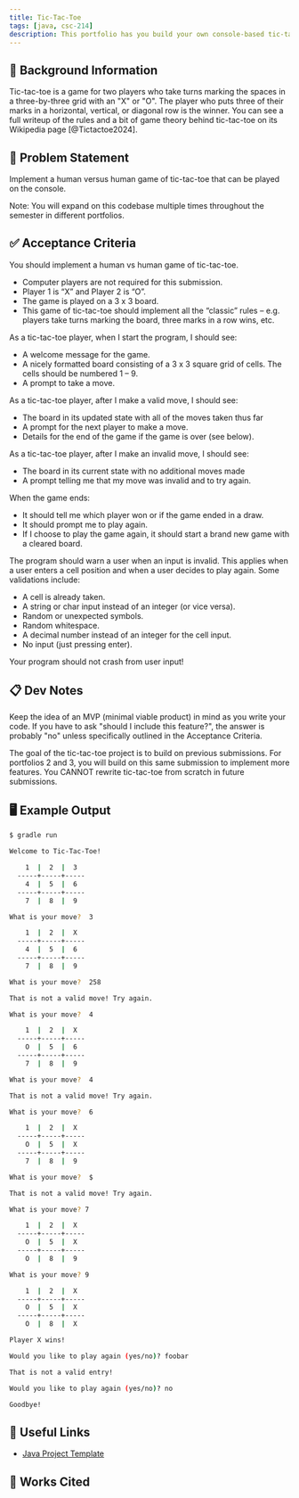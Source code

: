 ```yaml
---
title: Tic-Tac-Toe
tags: [java, csc-214]
description: This portfolio has you build your own console-based tic-tac-toe game that supports human versus human play.
---
```


## 🔖 Background Information

Tic-tac-toe is a game for two players who take turns marking the spaces in a three-by-three grid with an "X" or "O". The player who puts three of their marks in a horizontal, vertical, or diagonal row is the winner. You can see a full writeup of the rules and a bit of game theory behind tic-tac-toe on its Wikipedia page [@Tictactoe2024].

## 🎯 Problem Statement

Implement a human versus human game of tic-tac-toe that can be played on the console.

Note: You will expand on this codebase multiple times throughout the semester in different portfolios.

## ✅ Acceptance Criteria

You should implement a human vs human game of tic-tac-toe.

* Computer players are not required for this submission.
* Player 1 is “X” and Player 2 is “O”.
* The game is played on a 3 x 3 board.
* This game of tic-tac-toe should implement all the “classic” rules – e.g. players take turns marking the board, three marks in a row wins, etc.

As a tic-tac-toe player, when I start the program, I should see:

* A welcome message for the game.
* A nicely formatted board consisting of a 3 x 3 square grid of cells. The cells should be numbered 1 – 9.
* A prompt to take a move.

As a tic-tac-toe player, after I make a valid move, I should see:

* The board in its updated state with all of the moves taken thus far
* A prompt for the next player to make a move.
* Details for the end of the game if the game is over (see below).

As a tic-tac-toe player, after I make an invalid move, I should see:

* The board in its current state with no additional moves made
* A prompt telling me that my move was invalid and to try again.

When the game ends:

* It should tell me which player won or if the game ended in a draw.
* It should prompt me to play again.
* If I choose to play the game again, it should start a brand new game with a cleared board.

The program should warn a user when an input is invalid. This applies when a user enters a cell position and when a user decides to play again. Some validations include:

* A cell is already taken.
* A string or char input instead of an integer (or vice versa).
* Random or unexpected symbols.
* Random whitespace.
* A decimal number instead of an integer for the cell input.
* No input (just pressing enter).

Your program should not crash from user input!

## 📋 Dev Notes

Keep the idea of an MVP (minimal viable product) in mind as you write your code. If you have to ask "should I include this feature?", the answer is probably "no" unless specifically outlined in the Acceptance Criteria.

The goal of the tic-tac-toe project is to build on previous submissions. For portfolios 2 and 3, you will build on this same submission to implement more features. You CANNOT rewrite tic-tac-toe from scratch in future submissions.

## 🖥️ Example Output

```bash
$ gradle run

Welcome to Tic-Tac-Toe!

    1  |  2  |  3
  -----+-----+-----
    4  |  5  |  6
  -----+-----+-----
    7  |  8  |  9

What is your move?  3

    1  |  2  |  X
  -----+-----+-----
    4  |  5  |  6
  -----+-----+-----
    7  |  8  |  9

What is your move?  258

That is not a valid move! Try again.

What is your move?  4

    1  |  2  |  X
  -----+-----+-----
    O  |  5  |  6
  -----+-----+-----
    7  |  8  |  9

What is your move?  4

That is not a valid move! Try again.

What is your move?  6

    1  |  2  |  X
  -----+-----+-----
    O  |  5  |  X
  -----+-----+-----
    7  |  8  |  9

What is your move?  $

That is not a valid move! Try again.

What is your move? 7

    1  |  2  |  X
  -----+-----+-----
    O  |  5  |  X
  -----+-----+-----
    O  |  8  |  9

What is your move? 9

    1  |  2  |  X
  -----+-----+-----
    O  |  5  |  X
  -----+-----+-----
    O  |  8  |  X

Player X wins!

Would you like to play again (yes/no)? foobar

That is not a valid entry!

Would you like to play again (yes/no)? no

Goodbye!
```

## 🔗 Useful Links

* [Java Project Template](https://github.com/cmvandrevala/tic-tac-toe-java-template)

## 📘 Works Cited

[//]: <> (This is a placeholder for where the Works Cited will be rendered for this page.)
